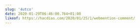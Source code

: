 ```yaml
---
slug: '4utco'
date: 2020-01-29T06:46:00.764+01:00
likeof: https://hacdias.com/2020/01/25/1/webmention-comment/
---
```


